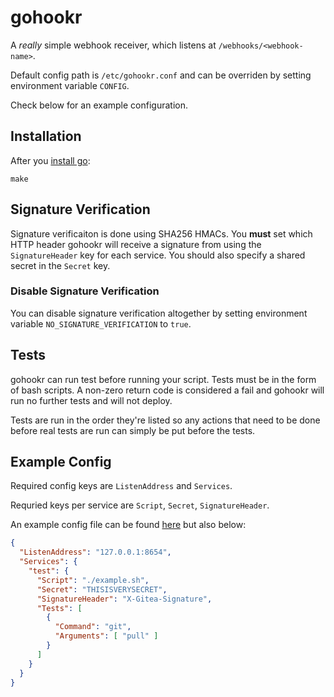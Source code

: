 # gohookr

A _really_ simple webhook receiver, which listens at `/webhooks/<webhook-name>`.

Default config path is `/etc/gohookr.conf` and can be overriden by setting environment variable
`CONFIG`.

Check below for an example configuration.

## Installation

After you [install go](https://golang.org/doc/install):

```
make
```

## Signature Verification

Signature verificaiton is done using SHA256 HMACs.
You **must** set which HTTP header gohookr will receive a signature from using the `SignatureHeader`
key for each service.
You should also specify a shared secret in the `Secret` key.

### Disable Signature Verification

You can disable signature verification altogether by setting environment variable
`NO_SIGNATURE_VERIFICATION` to `true`.

## Tests

gohookr can run test before running your script.
Tests must be in the form of bash scripts.
A non-zero return code is considered a fail and gohookr will run no further tests and will not
deploy.

Tests are run in the order they're listed so any actions that need to be done before
real tests are run can simply be put before the tests.

## Example Config

Required config keys are `ListenAddress` and `Services`.

Requried keys per service are `Script`, `Secret`, `SignatureHeader`.

An example config file can be found [here](./config.json) but also below:

```json
{
  "ListenAddress": "127.0.0.1:8654",
  "Services": {
    "test": {
      "Script": "./example.sh",
      "Secret": "THISISVERYSECRET",
      "SignatureHeader": "X-Gitea-Signature",
      "Tests": [
        {
          "Command": "git",
          "Arguments": [ "pull" ]
        }
      ]
    }
  }
}
```
